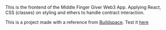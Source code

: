 This is the frontend of the Middle Finger Giver Web3 App. Applying React, CSS (classes) on styling and ethers to handle contract interaction.

This is a project made with a reference from [Buildspace](https://t.co/bJftHYdTdW?amp=1).
Test it [here](https://middle-finger-giver.nestorolivaresh.repl.co/)
